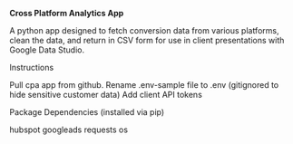 **Cross Platform Analytics App**

A python app designed to fetch conversion data from various platforms, clean the data, and return in CSV form for use in client presentations with Google Data Studio.




Instructions

Pull cpa app from github.
Rename .env-sample file to .env (gitignored to hide sensitive customer data)
Add client API tokens 

Package Dependencies (installed via pip)

hubspot
googleads
requests
os
